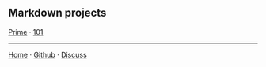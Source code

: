 ## Markdown projects

[Prime](https://nikahmadz.github.io/prime) &middot;
[101](https://nikahmadz.github.io/page-101)

***

[Home][1] &middot;
[Github][2] &middot;
[Discuss][3]

[1]:https://nikahmadz.github.io
[2]:https://github.com/nikahmadz
[3]:https://github.com/nikahmadz/nikahmadz.github.io/discussions "Go to Discusssion Room"
